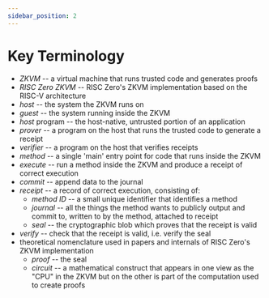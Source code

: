 ```yaml
---
sidebar_position: 2
---
```


# Key Terminology

- *ZKVM* -- a virtual machine that runs trusted code and generates proofs
- *RISC Zero ZKVM* -- RISC Zero's ZKVM implementation based on the RISC-V architecture
- *host* -- the system the ZKVM runs on
- *guest* -- the system running inside the ZKVM
- *host* program -- the host-native, untrusted portion of an application
- *prover* -- a program on the host that runs the trusted code to generate a receipt
- *verifier* -- a program on the host that verifies receipts
- *method* -- a single 'main' entry point for code that runs inside the ZKVM
- *execute* -- run a method inside the ZKVM and produce a receipt of correct execution
- *commit* -- append data to the journal
- *receipt* -- a record of correct execution, consisting of:
  - *method ID* -- a small unique identifier that identifies a method
  - *journal* -- all the things the method wants to publicly output and commit to, written to by the method, attached to receipt
  - *seal* -- the cryptographic blob which proves that the receipt is valid
- *verify* -- check that the receipt is valid, i.e. verify the seal
- theoretical nomenclature used in papers and internals of RISC Zero's ZKVM implementation
  - *proof* -- the seal
  - *circuit* -- a mathematical construct that appears in one view as the "CPU" in the ZKVM but on the other is part of the computation used to create proofs
